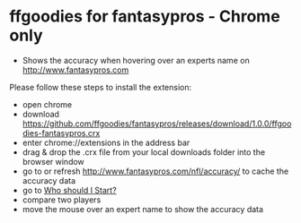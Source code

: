 ffgoodies for fantasypros - Chrome only
========================

- Shows the accuracy when hovering over an experts name on http://www.fantasypros.com


Please follow these steps to install the extension:

- open chrome
- download https://github.com/ffgoodies/fantasypros/releases/download/1.0.0/ffgoodies-fantasypros.crx
- enter chrome://extensions in the address bar
- drag & drop the .crx file from your local downloads folder into the browser window
- go to or refresh http://www.fantasypros.com/nfl/accuracy/ to cache the accuracy data
- go to [Who should I Start?](http://www.fantasypros.com/nfl/start/)
- compare two players
- move the mouse over an expert name to show the accuracy data
